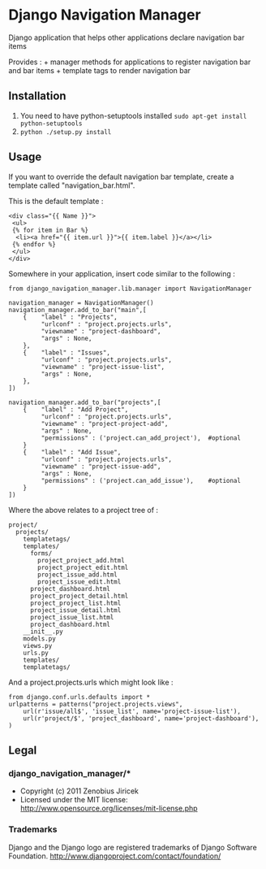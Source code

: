 Django Navigation Manager
=========================

Django application that helps other applications declare navigation bar items

Provides :
    + manager methods for applications to register navigation bar and bar items
    + template tags to render navigation bar

## Installation

1. You need to have python-setuptools installed
`sudo apt-get install python-setuptools`
1. `python ./setup.py install`

## Usage
If you want to override the default navigation bar template, create a template called "navigation_bar.html".

This is the default template :

    <div class="{{ Name }}">
     <ul>
     {% for item in Bar %}
      <li><a href="{{ item.url }}">{{ item.label }}</a></li>
     {% endfor %}
     </ul>
    </div>

Somewhere in your application, insert code similar to the following :

    from django_navigation_manager.lib.manager import NavigationManager

    navigation_manager = NavigationManager()
    navigation_manager.add_to_bar("main",[
        {    "label" : "Projects",
             "urlconf" : "project.projects.urls",
             "viewname" : "project-dashboard",
             "args" : None,
        },
        {    "label" : "Issues",
             "urlconf" : "project.projects.urls",
             "viewname" : "project-issue-list",
             "args" : None,
        },
    ])

    navigation_manager.add_to_bar("projects",[
        {    "label" : "Add Project",
             "urlconf" : "project.projects.urls",
             "viewname" : "project-project-add",
             "args" : None,
             "permissions" : ('project.can_add_project'),  #optional
        }
        {    "label" : "Add Issue",
             "urlconf" : "project.projects.urls",
             "viewname" : "project-issue-add",
             "args" : None,
             "permissions" : ('project.can_add_issue'),    #optional
        }
    ])

Where the above relates to a project tree of :

    project/
      projects/
        templatetags/
        templates/
          forms/
            project_project_add.html
            project_project_edit.html
            project_issue_add.html
            project_issue_edit.html
          project_dashboard.html
          project_project_detail.html
          project_project_list.html
          project_issue_detail.html
          project_issue_list.html
          project_dashboard.html
        __init__.py
        models.py
        views.py
        urls.py
        templates/
        templatetags/

And a project.projects.urls which might look like :

    from django.conf.urls.defaults import *
    urlpatterns = patterns("project.projects.views",
        url(r'issue/all$', 'issue_list', name='project-issue-list'),
        url(r'project/$', 'project_dashboard', name='project-dashboard'),
    )


## Legal

### django_navigation_manager/*

+ Copyright (c) 2011 Zenobius Jiricek
+ Licensed under the MIT license: http://www.opensource.org/licenses/mit-license.php

### Trademarks

Django and the Django logo are registered trademarks of Django Software Foundation.
http://www.djangoproject.com/contact/foundation/

